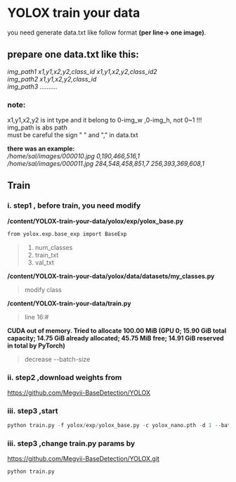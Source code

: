 # YOLOX train your data

you need generate data.txt like follow format **(per line-> one image)**.

## **prepare one data.txt like this:**

*img_path1 x1,y1,x2,y2,class_id x1,y1,x2,y2,class_id2*  
*img_path2 x1,y1,x2,y2,class_id*  
*img_path3 ..........*  

### **note:**

x1,y1,x2,y2 is int type and it belong to 0-img_w ,0-img_h, not 0~1 !!!  
img_path is abs path  
must be careful the sign " " and "," in data.txt  

**there was an example:**  
*/home/sal/images/000010.jpg 0,190,466,516,1*  
*/home/sal/images/000011.jpg 284,548,458,851,7 256,393,369,608,1*  

## **Train**

### i. step1 , before train, you need modify
**/content/YOLOX-train-your-data/yolox/exp/yolox_base.py**
```python
from yolox.exp.base_exp import BaseExp
```
> 1. num_classes
> 2. train_txt
> 3. val_txt

**/content/YOLOX-train-your-data/yolox/data/datasets/my_classes.py**
> modify class

**/content/YOLOX-train-your-data/train.py**
> line 16:#

**CUDA out of memory. Tried to allocate 100.00 MiB (GPU 0; 15.90 GiB total capacity; 14.75 GiB already allocated; 45.75 MiB free; 14.91 GiB reserved in total by PyTorch)**
> decrease --batch-size

### ii. step2 ,download weights from
https://github.com/Megvii-BaseDetection/YOLOX

### iii. step3 ,start

```python
python train.py -f yolox/exp/yolox_base.py -c yolox_nano.pth -d 1 --batch-size 8
```

### iii. step3 ,change train.py params by
https://github.com/Megvii-BaseDetection/YOLOX.git

```python
python train.py
```
